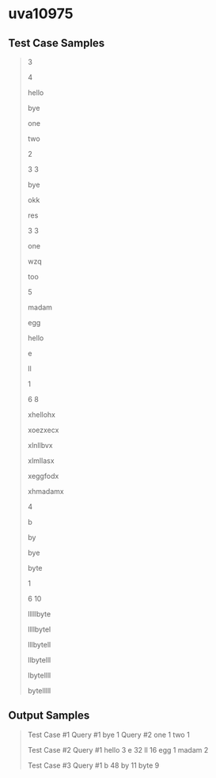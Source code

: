 # uva10975

## Test Case Samples

>3
>
>4
>
>hello
>
>bye
>
>one
>
>two
>
>2
>
>3 3
>
>bye
>
>okk
>
>res
>
>3 3
>
>one
>
>wzq
>
>too
>
>5
>
>madam
>
>egg
>
>hello
>
>e
>
>ll
>
>1
>
>6 8
>
>xhellohx
>
>xoezxecx
>
>xlnllbvx
>
>xlmllasx
>
>xeggfodx
>
>xhmadamx
>
>4
>
>b
>
>by
>
>bye
>
>byte
>
>1
>
>6 10
>
>lllllbyte
>
>llllbytel
>
>lllbytell
>
>llbytelll
>
>lbytellll
>
>bytelllll


## Output Samples

>Test Case #1
>Query #1
>bye 1
>Query #2
>one 1
>two 1
>
>Test Case #2
>Query #1
>hello 3
>e 32
>ll 16
>egg 1
>madam 2
>
>Test Case #3
>Query #1
>b 48
>by 11
>byte 9